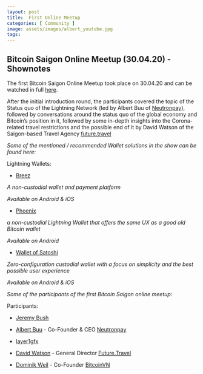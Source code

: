 ```yaml
---
layout: post
title:  First Online Meetup
categories: [ Community ]
image: assets/images/albert_youtube.jpg
tags: 
---
```

## Bitcoin Saigon Online Meetup (30.04.20) - Shownotes


The first Bitcoin Saigon Online Meetup took place on 30.04.20 and can be watched in full [here](https://www.youtube.com/watch?v=3dh05R-OXVs).


After the initial introduction round, the participants covered the topic of the Status quo of the Lightning Network (led by Albert Buu of [Neutronpay](http://www.neutronpay.com)), followed by conversations around the status quo of the global economy and Bitcoin’s position in it, followed by some in-depth insights into the Corona-related travel restrictions and the possible end of it by David Watson of the Saigon-based Travel Agency [future.travel](https://future.travel/ )


*Some of the mentioned / recommended Wallet solutions in the show can be found here:*


Lightning Wallets:


- [Breez](http://www.breez.technology)

*A non-custodial wallet and payment platform*

*Available on Android & iOS*



- [Phoenix](http://www.phoenix.acinq)

*a non-custodial Lightning Wallet that offers the same UX as a good old Bitcoin wallet*

*Available on Android*



- [Wallet of Satoshi](http://www.walletofsatoshi.com)

*Zero-configuration custodial wallet with a focus on simplicity and the best possible user experience*

*Available on Android & iOS*


*Some of the participants of the first Bitcoin Saigon online meetup:*


Participants:


- [Jeremy Bush](http://www.twitter.com/disruptionchain)

- [Albert Buu](http://www.twitter.com/subnetmask) - Co-Founder & CEO [Neutronpay](http://www.neutronpay.com)

- [layer1gfx](https://twitter.com/layer1gfx?lang=en)

- [David Watson](http://@FutureTravel14) - General Director [Future.Travel](http://future.travel)

- [Dominik Weil](http://www.twitter.com/DominikWeil) - Co-Founder [BitcoinVN](http://www.bitcoinvn.io)
